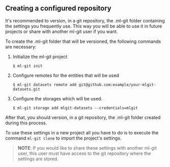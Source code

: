 ## <a name="git_clone"> Creating a configured repository</a> ##

It's recommended to version, in a git repository, the .ml-git folder containing the settings you frequently use. This way you will be able to use it in future projects or share with another ml-git user if you want. 

To create the .ml-git folder that will be versioned, the following commands are necessary:

1. Initialize the ml-git project
    ```
    $ ml-git init
    ```
   
2. Configure remotes for the entities that will be used
    ```
    $ ml-git datasets remote add git@github.com:example/your-mlgit-datasets.git
    ```

3. Configure the storages which will be used.
    ```
    $ ml-git storage add mlgit-datasets --credentials=mlgit
    ```

After that, you should version, in a git repository, the .ml-git folder created during this process.

To use these settings in a new project all you have to do is to execute the command ```ml-git clone``` to import the project's settings.

> **NOTE**: If you would like to share these settings with another ml-git user, this user must have access to the git repository where the settings are stored.